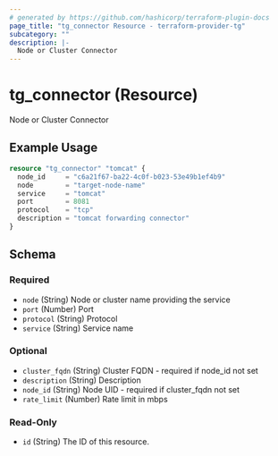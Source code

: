 ```yaml
---
# generated by https://github.com/hashicorp/terraform-plugin-docs
page_title: "tg_connector Resource - terraform-provider-tg"
subcategory: ""
description: |-
  Node or Cluster Connector
---
```


# tg_connector (Resource)

Node or Cluster Connector

## Example Usage

```terraform
resource "tg_connector" "tomcat" {
  node_id     = "c6a21f67-ba22-4c0f-b023-53e49b1ef4b9"
  node        = "target-node-name"
  service     = "tomcat"
  port        = 8081
  protocol    = "tcp"
  description = "tomcat forwarding connector"
}
```

<!-- schema generated by tfplugindocs -->
## Schema

### Required

- `node` (String) Node or cluster name providing the service
- `port` (Number) Port
- `protocol` (String) Protocol
- `service` (String) Service name

### Optional

- `cluster_fqdn` (String) Cluster FQDN - required if node_id not set
- `description` (String) Description
- `node_id` (String) Node UID - required if cluster_fqdn not set
- `rate_limit` (Number) Rate limit in mbps

### Read-Only

- `id` (String) The ID of this resource.
